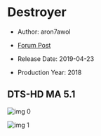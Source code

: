 # Destroyer

* Author: aron7awol

* [Forum Post](https://www.avsforum.com/threads/bass-eq-for-filtered-movies.2995212/post-57942360)

* Release Date: 2019-04-23
* Production Year: 2018

## DTS-HD MA 5.1

![img 0](https://i.imgur.com/HykWyoq.jpg)

![img 1](https://i.imgur.com/s8EbWoJ.png)

